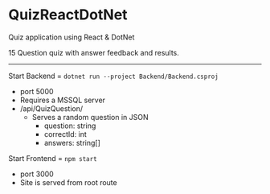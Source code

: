 # QuizReactDotNet
Quiz application using React &amp; DotNet

15 Question quiz with answer feedback and results.

-------

Start Backend = `dotnet run --project Backend/Backend.csproj`
- port 5000
- Requires a MSSQL server
- /api/QuizQuestion/
  - Serves a random question in JSON
    - question: string
    - correctId: int
    - answers: string[]

Start Frontend = `npm start`
- port 3000
- Site is served from root route